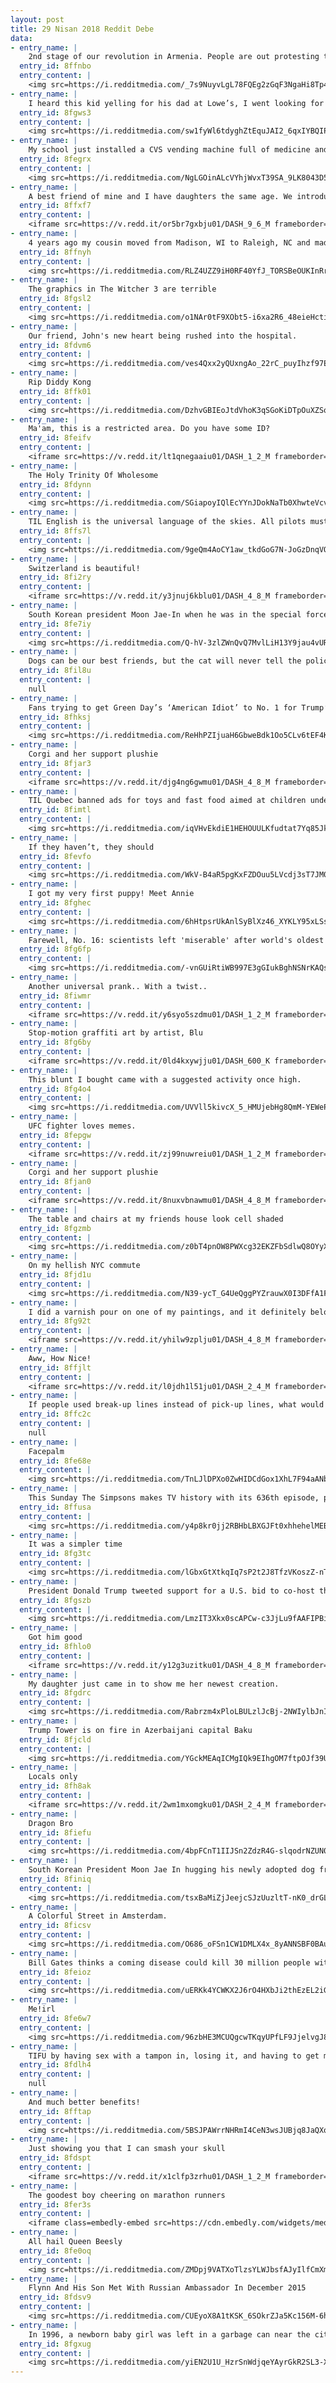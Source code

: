 ```yaml
---
layout: post
title: 29 Nisan 2018 Reddit Debe
data:
- entry_name: |
    2nd stage of our revolution in Armenia. People are out protesting the total ousting of old parliament after prime minister resigned a few days ago. Now Putin is putting pressure on Armenia to keep the old system intact. We are tired of oligarchs, all must go so we can have a fresh start.
  entry_id: 8ffnbo
  entry_content: |
    <img src=https://i.redditmedia.com/_7s9NuyvLgL78FQEg2zGqF3NgaHi8Tp475prJECzx_M.jpg?s=e9318ad27fab2c6650b990243f1da9dc frameborder=0>
- entry_name: |
    I heard this kid yelling for his dad at Lowe’s, I went looking for him and.....
  entry_id: 8fgws3
  entry_content: |
    <img src=https://i.redditmedia.com/sw1fyWl6tdyghZtEquJAI2_6qxIYBQIP1dMnVTKTupQ.jpg?s=8dcbb9753a2603b6ec687862f543872e frameborder=0>
- entry_name: |
    My school just installed a CVS vending machine full of medicine and hygiene products
  entry_id: 8fegrx
  entry_content: |
    <img src=https://i.redditmedia.com/NgLGOinALcVYhjWvxT39SA_9LK8043D5BNoeO_gYZSA.jpg?s=deab4e60c804e35c2dc8460606ccbb15 frameborder=0>
- entry_name: |
    A best friend of mine and I have daughters the same age. We introduced them via FaceTime 4 years ago. They’ve talked daily since and are best friends. They live 7+ hours away and our schedules never lined up to have them meet in person until this moment. Neither of them knew it was happening.
  entry_id: 8ffxf7
  entry_content: |
    <iframe src=https://v.redd.it/or5br7gxbju01/DASH_9_6_M frameborder=0></iframe>
- entry_name: |
    4 years ago my cousin moved from Madison, WI to Raleigh, NC and made the track team
  entry_id: 8ffnyh
  entry_content: |
    <img src=https://i.redditmedia.com/RLZ4UZZ9iH0RF40YfJ_TORSBeOUKInRrYS50oazCFMU.jpg?s=e7fd67d8807ae97098d70c95f160e0c4 frameborder=0>
- entry_name: |
    The graphics in The Witcher 3 are terrible
  entry_id: 8fgsl2
  entry_content: |
    <img src=https://i.redditmedia.com/o1NAr0tF9XObt5-i6xa2R6_48eieHctiXkRqzPerTa4.gif?fm=jpg&s=2f200b408d974d2a4e512c4df726d86d frameborder=0>
- entry_name: |
    Our friend, John's new heart being rushed into the hospital.
  entry_id: 8fdvm6
  entry_content: |
    <img src=https://i.redditmedia.com/ves4Qxx2yQUxngAo_22rC_puyIhzf97EgBdlb6kEQ7U.jpg?s=1c703effb64c28032f31270964b758b2 frameborder=0>
- entry_name: |
    Rip Diddy Kong
  entry_id: 8ffk01
  entry_content: |
    <img src=https://i.redditmedia.com/DzhvGBIEoJtdVhoK3qSGoKiDTpOuXZSqqDSWKta8RCM.jpg?s=4e7739a507be9c548e222cf75cf70b99 frameborder=0>
- entry_name: |
    Ma'am, this is a restricted area. Do you have some ID?
  entry_id: 8feifv
  entry_content: |
    <iframe src=https://v.redd.it/lt1qnegaaiu01/DASH_1_2_M frameborder=0></iframe>
- entry_name: |
    The Holy Trinity Of Wholesome
  entry_id: 8fdynn
  entry_content: |
    <img src=https://i.redditmedia.com/SGiapoyIQlEcYYnJDokNaTb0XhwteVcvAhcnnOw4mqg.png?s=9069a631c8b8b0c2a342c8acfa816738 frameborder=0>
- entry_name: |
    TIL English is the universal language of the skies. All pilots must learn and use English, regardless of their country of origin.
  entry_id: 8ffs7l
  entry_content: |
    <img src=https://i.redditmedia.com/9geQm4AoCY1aw_tkdGoG7N-JoGzDnqVQQKBPNheVtn0.jpg?s=e006957e519691963b9cb7bc751254c1 frameborder=0>
- entry_name: |
    Switzerland is beautiful!
  entry_id: 8fi2ry
  entry_content: |
    <iframe src=https://v.redd.it/y3jnuj6kblu01/DASH_4_8_M frameborder=0></iframe>
- entry_name: |
    South Korean president Moon Jae-In when he was in the special forces (1975-1977). Badass
  entry_id: 8fe7iy
  entry_content: |
    <img src=https://i.redditmedia.com/Q-hV-3zlZWnQvQ7MvlLiH13Y9jau4vURwzSPVuhSP7E.jpg?s=d3d7e723e89400b250c5b4b5e2c6334a frameborder=0>
- entry_name: |
    Dogs can be our best friends, but the cat will never tell the police where the marijuana is.
  entry_id: 8fil8u
  entry_content: |
    null
- entry_name: |
    Fans trying to get Green Day’s ‘American Idiot’ to No. 1 for Trump’s UK visit
  entry_id: 8fhksj
  entry_content: |
    <img src=https://i.redditmedia.com/ReHhPZIjuaH6GbweBdk1Oo5CLv6tEF4K4QL8xkHnwLs.jpg?s=47d339601205fd9f5359e524d5217f43 frameborder=0>
- entry_name: |
    Corgi and her support plushie
  entry_id: 8fjar3
  entry_content: |
    <iframe src=https://v.redd.it/djg4ng6gwmu01/DASH_4_8_M frameborder=0></iframe>
- entry_name: |
    TIL Quebec banned ads for toys and fast food aimed at children under 13, resulting in lowered childhood obesity rates
  entry_id: 8fimtl
  entry_content: |
    <img src=https://i.redditmedia.com/iqVHvEkdiE1HEHOUULKfudtat7Yq85JkmMeUMZeniNU.jpg?s=10f8de82ad79dd2b81cdd627bd1d51c5 frameborder=0>
- entry_name: |
    If they haven’t, they should
  entry_id: 8fevfo
  entry_content: |
    <img src=https://i.redditmedia.com/WkV-B4aR5pgKxFZDOuu5LVcdj3sT7JM0dnOEOOVLCRA.jpg?s=014f4bf056875d7d8b4c47db47a3c2eb frameborder=0>
- entry_name: |
    I got my very first puppy! Meet Annie
  entry_id: 8fghec
  entry_content: |
    <img src=https://i.redditmedia.com/6hHtpsrUkAnlSyBlXz46_XYKLY95xLSsCuYoTCBE1sQ.jpg?s=db4d63bf37f62c00acd18e280577ab69 frameborder=0>
- entry_name: |
    Farewell, No. 16: scientists left 'miserable' after world's oldest spider dies aged 43
  entry_id: 8fg6fp
  entry_content: |
    <img src=https://i.redditmedia.com/-vnGUiRtiWB997E3gGIukBghNSNrKAQs3dsPqBRZwVU.jpg?s=0ef9319d6bceff63413b10e0b53a1f70 frameborder=0>
- entry_name: |
    Another universal prank.. With a twist..
  entry_id: 8fiwmr
  entry_content: |
    <iframe src=https://v.redd.it/y6syo5szdmu01/DASH_1_2_M frameborder=0></iframe>
- entry_name: |
    Stop-motion graffiti art by artist, Blu
  entry_id: 8fg6by
  entry_content: |
    <iframe src=https://v.redd.it/0ld4kxywjju01/DASH_600_K frameborder=0></iframe>
- entry_name: |
    This blunt I bought came with a suggested activity once high.
  entry_id: 8fg4o4
  entry_content: |
    <img src=https://i.redditmedia.com/UVVll5kivcX_5_HMUjebHg8QmM-YEWePtDP-QTxiEMY.jpg?s=9953c7bcac0d500a088adb179ed2bb5c frameborder=0>
- entry_name: |
    UFC fighter loves memes.
  entry_id: 8fepgw
  entry_content: |
    <iframe src=https://v.redd.it/zj99nuwreiu01/DASH_1_2_M frameborder=0></iframe>
- entry_name: |
    Corgi and her support plushie
  entry_id: 8fjan0
  entry_content: |
    <iframe src=https://v.redd.it/8nuxvbnawmu01/DASH_4_8_M frameborder=0></iframe>
- entry_name: |
    The table and chairs at my friends house look cell shaded
  entry_id: 8fgzmb
  entry_content: |
    <img src=https://i.redditmedia.com/z0bT4pnOW8PWXcg32EKZFbSdlwQ8OYyXL9VC1KxyBI4.jpg?s=01d86a26f2082a697fd78cd5ea7f27e4 frameborder=0>
- entry_name: |
    On my hellish NYC commute
  entry_id: 8fjd1u
  entry_content: |
    <img src=https://i.redditmedia.com/N39-ycT_G4UeQggPYZrauwX0I3DFfA1Fd6l6P_Qwb00.jpg?s=01b80a49866d7efd21518969bd3fe6d4 frameborder=0>
- entry_name: |
    I did a varnish pour on one of my paintings, and it definitely belongs here.
  entry_id: 8fg92t
  entry_content: |
    <iframe src=https://v.redd.it/yhilw9zplju01/DASH_4_8_M frameborder=0></iframe>
- entry_name: |
    Aww, How Nice!
  entry_id: 8ffjlt
  entry_content: |
    <iframe src=https://v.redd.it/l0jdh1l51ju01/DASH_2_4_M frameborder=0></iframe>
- entry_name: |
    If people used break-up lines instead of pick-up lines, what would some of the best ones be?
  entry_id: 8ffc2c
  entry_content: |
    null
- entry_name: |
    Facepalm
  entry_id: 8fe68e
  entry_content: |
    <img src=https://i.redditmedia.com/TnLJlDPXo0ZwHIDCdGox1XhL7F94aANbFvVFte5DCus.jpg?s=48f461cf9310d8cffc75feeeefca6155 frameborder=0>
- entry_name: |
    This Sunday The Simpsons makes TV history with its 636th episode, passing Gunsmoke as the longest running scripted TV series
  entry_id: 8ffusa
  entry_content: |
    <img src=https://i.redditmedia.com/y4p8kr0jj2RBHbLBXGJFt0xhhehelMEBXe4VnjS5LgU.jpg?s=71d3ac8309845daa2ff5e4311ca54b55 frameborder=0>
- entry_name: |
    It was a simpler time
  entry_id: 8fg3tc
  entry_content: |
    <img src=https://i.redditmedia.com/lGbxGtXtkqIq7sP2t2J8TfzVKoszZ-nTsnR37hiTwbE.png?s=555fb3d6aee6b0f2a7ef0800cccdb82c frameborder=0>
- entry_name: |
    President Donald Trump tweeted support for a U.S. bid to co-host the 2026 soccer World Cup with a veiled threat against nations that might oppose it, prompting soccer’s governing body to refer to guidelines that warn against political influence over bids.
  entry_id: 8fgszb
  entry_content: |
    <img src=https://i.redditmedia.com/LmzIT3Xkx0scAPCw-c3JjLu9fAAFIPBi9dubVVXo3zs.jpg?s=842b5fd1dc79c86f3f51ad5b082a6572 frameborder=0>
- entry_name: |
    Got him good
  entry_id: 8fhlo0
  entry_content: |
    <iframe src=https://v.redd.it/y12g3uzitku01/DASH_4_8_M frameborder=0></iframe>
- entry_name: |
    My daughter just came in to show me her newest creation.
  entry_id: 8fgdrc
  entry_content: |
    <img src=https://i.redditmedia.com/Rabrzm4xPloLBULzlJcBj-2NWIylbJnIFgNM3G533fc.jpg?s=53187925dd74cf98eea8edfdbf58dc8d frameborder=0>
- entry_name: |
    Trump Tower is on fire in Azerbaijani capital Baku
  entry_id: 8fjcld
  entry_content: |
    <img src=https://i.redditmedia.com/YGckMEAqICMgIQk9EIhgOM7ftpOJf39UWOXk0CaSjZQ.jpg?s=802f66be50154b7d18eba1c0b3779d49 frameborder=0>
- entry_name: |
    Locals only
  entry_id: 8fh8ak
  entry_content: |
    <iframe src=https://v.redd.it/2wm1mxomgku01/DASH_2_4_M frameborder=0></iframe>
- entry_name: |
    Dragon Bro
  entry_id: 8fiefu
  entry_content: |
    <img src=https://i.redditmedia.com/4bpFCnT1IIJSn2ZdzR4G-slqodrNZUN09YujWPvovXE.jpg?s=94618621e29a224515b3829d7c318113 frameborder=0>
- entry_name: |
    South Korean President Moon Jae In hugging his newly adopted dog from animal shelter
  entry_id: 8finiq
  entry_content: |
    <img src=https://i.redditmedia.com/tsxBaMiZjJeejcSJzUuzltT-nK0_drGLUtJohQIEiy4.jpg?s=b90ba054b4cd4957e41c5e36e8c7c1a4 frameborder=0>
- entry_name: |
    A Colorful Street in Amsterdam.
  entry_id: 8ficsv
  entry_content: |
    <img src=https://i.redditmedia.com/O686_oFSn1CW1DMLX4x_8yANNSBF0BAu9jLOBJo1Gjc.jpg?s=e251f5f37c9833d15767aaa7b14c503d frameborder=0>
- entry_name: |
    Bill Gates thinks a coming disease could kill 30 million people within 6 months — and says we should prepare for it like we do for war
  entry_id: 8feioz
  entry_content: |
    <img src=https://i.redditmedia.com/uERKk4YCWKX2J6rO4HXbJi2thEzEL2iGxPCrms0LjEY.jpg?s=3a4fce1bcf788b7e3ce5256052a7c7ed frameborder=0>
- entry_name: |
    Me!irl
  entry_id: 8fe6w7
  entry_content: |
    <img src=https://i.redditmedia.com/96zbHE3MCUQgcwTKqyUPfLF9JjelvgJ8Tn7mPT1Xu7k.jpg?s=eec1934bd1d1470ac40d89ea99432e13 frameborder=0>
- entry_name: |
    TIFU by having sex with a tampon in, losing it, and having to get my professor remove it (NSFW)
  entry_id: 8fdlh4
  entry_content: |
    null
- entry_name: |
    And much better benefits!
  entry_id: 8fftap
  entry_content: |
    <img src=https://i.redditmedia.com/5BSJPAWrrNHRmI4CeN3wsJUBjq8JaQXqVSglCEZAJTA.jpg?s=ddab15063e940109fb1985ecbcafe458 frameborder=0>
- entry_name: |
    Just showing you that I can smash your skull
  entry_id: 8fdspt
  entry_content: |
    <iframe src=https://v.redd.it/x1clfp3zrhu01/DASH_1_2_M frameborder=0></iframe>
- entry_name: |
    The goodest boy cheering on marathon runners
  entry_id: 8fer3s
  entry_content: |
    <iframe class=embedly-embed src=https://cdn.embedly.com/widgets/media.html?src=https%3A%2F%2Fgfycat.com%2Fifr%2FFlimsySecondhandElk&url=https%3A%2F%2Fgfycat.com%2Fflimsysecondhandelk&image=https%3A%2F%2Fthumbs.gfycat.com%2FFlimsySecondhandElk-size_restricted.gif&key=2aa3c4d5f3de4f5b9120b660ad850dc9&type=text%2Fhtml&schema=gfycat width=480 height=480 scrolling=no frameborder=0 allowfullscreen></iframe>
- entry_name: |
    All hail Queen Beesly
  entry_id: 8fe0oq
  entry_content: |
    <img src=https://i.redditmedia.com/ZMDpj9VATXoTlzsYLWJbsfAJyIlfCmXmJaX-IHWPcmY.jpg?s=ffc906f6c00150741c0191bd26509860 frameborder=0>
- entry_name: |
    Flynn And His Son Met With Russian Ambassador In December 2015
  entry_id: 8fdsv9
  entry_content: |
    <img src=https://i.redditmedia.com/CUEyoX8A1tKSK_6SOkrZJa5Kc156M-6hRaqcAZ69Pro.jpg?s=eef7c4c9b5a7cc54265ea3ab433ad465 frameborder=0>
- entry_name: |
    In 1996, a newborn baby girl was left in a garbage can near the city of Kolkata, India. Three friendly street dogs discovered and protected her for nearly two days, even attempting to feed the child before authorities were contacted and the young one was saved.
  entry_id: 8fgxug
  entry_content: |
    <img src=https://i.redditmedia.com/yiEN2U1U_HzrSnWdjqeYAyrGkR2SL3-XPsn0wjBhj-A.jpg?s=e58b48a10e6b6fcfc59286ca30e5e998 frameborder=0>
---
```

